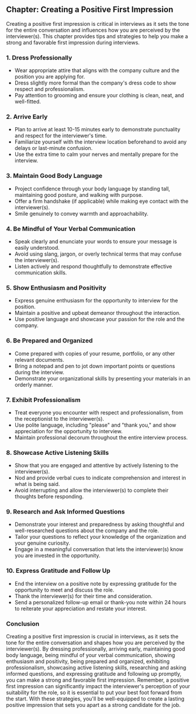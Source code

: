 Chapter: Creating a Positive First Impression
---------------------------------------------

Creating a positive first impression is critical in interviews as it sets the tone for the entire conversation and influences how you are perceived by the interviewer(s). This chapter provides tips and strategies to help you make a strong and favorable first impression during interviews.

### **1. Dress Professionally**

* Wear appropriate attire that aligns with the company culture and the position you are applying for.
* Dress slightly more formal than the company's dress code to show respect and professionalism.
* Pay attention to grooming and ensure your clothing is clean, neat, and well-fitted.

### **2. Arrive Early**

* Plan to arrive at least 10-15 minutes early to demonstrate punctuality and respect for the interviewer's time.
* Familiarize yourself with the interview location beforehand to avoid any delays or last-minute confusion.
* Use the extra time to calm your nerves and mentally prepare for the interview.

### **3. Maintain Good Body Language**

* Project confidence through your body language by standing tall, maintaining good posture, and walking with purpose.
* Offer a firm handshake (if applicable) while making eye contact with the interviewer(s).
* Smile genuinely to convey warmth and approachability.

### **4. Be Mindful of Your Verbal Communication**

* Speak clearly and enunciate your words to ensure your message is easily understood.
* Avoid using slang, jargon, or overly technical terms that may confuse the interviewer(s).
* Listen actively and respond thoughtfully to demonstrate effective communication skills.

### **5. Show Enthusiasm and Positivity**

* Express genuine enthusiasm for the opportunity to interview for the position.
* Maintain a positive and upbeat demeanor throughout the interaction.
* Use positive language and showcase your passion for the role and the company.

### **6. Be Prepared and Organized**

* Come prepared with copies of your resume, portfolio, or any other relevant documents.
* Bring a notepad and pen to jot down important points or questions during the interview.
* Demonstrate your organizational skills by presenting your materials in an orderly manner.

### **7. Exhibit Professionalism**

* Treat everyone you encounter with respect and professionalism, from the receptionist to the interviewer(s).
* Use polite language, including "please" and "thank you," and show appreciation for the opportunity to interview.
* Maintain professional decorum throughout the entire interview process.

### **8. Showcase Active Listening Skills**

* Show that you are engaged and attentive by actively listening to the interviewer(s).
* Nod and provide verbal cues to indicate comprehension and interest in what is being said.
* Avoid interrupting and allow the interviewer(s) to complete their thoughts before responding.

### **9. Research and Ask Informed Questions**

* Demonstrate your interest and preparedness by asking thoughtful and well-researched questions about the company and the role.
* Tailor your questions to reflect your knowledge of the organization and your genuine curiosity.
* Engage in a meaningful conversation that lets the interviewer(s) know you are invested in the opportunity.

### **10. Express Gratitude and Follow Up**

* End the interview on a positive note by expressing gratitude for the opportunity to meet and discuss the role.
* Thank the interviewer(s) for their time and consideration.
* Send a personalized follow-up email or thank-you note within 24 hours to reiterate your appreciation and restate your interest.

### Conclusion

Creating a positive first impression is crucial in interviews, as it sets the tone for the entire conversation and shapes how you are perceived by the interviewer(s). By dressing professionally, arriving early, maintaining good body language, being mindful of your verbal communication, showing enthusiasm and positivity, being prepared and organized, exhibiting professionalism, showcasing active listening skills, researching and asking informed questions, and expressing gratitude and following up promptly, you can make a strong and favorable first impression. Remember, a positive first impression can significantly impact the interviewer's perception of your suitability for the role, so it is essential to put your best foot forward from the start. With these strategies, you'll be well-equipped to create a lasting positive impression that sets you apart as a strong candidate for the job.
